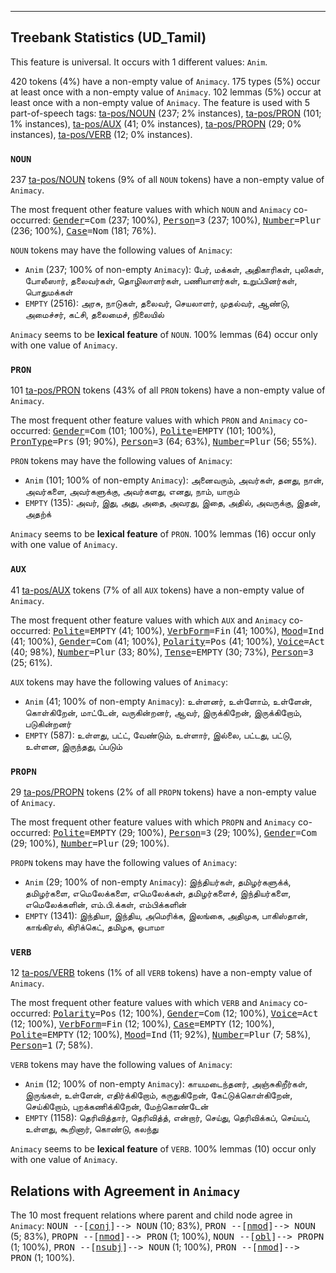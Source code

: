 

--------------------------------------------------------------------------------

## Treebank Statistics (UD_Tamil)

This feature is universal.
It occurs with 1 different values: `Anim`.

420 tokens (4%) have a non-empty value of `Animacy`.
175 types (5%) occur at least once with a non-empty value of `Animacy`.
102 lemmas (5%) occur at least once with a non-empty value of `Animacy`.
The feature is used with 5 part-of-speech tags: [ta-pos/NOUN]() (237; 2% instances), [ta-pos/PRON]() (101; 1% instances), [ta-pos/AUX]() (41; 0% instances), [ta-pos/PROPN]() (29; 0% instances), [ta-pos/VERB]() (12; 0% instances).

### `NOUN`

237 [ta-pos/NOUN]() tokens (9% of all `NOUN` tokens) have a non-empty value of `Animacy`.

The most frequent other feature values with which `NOUN` and `Animacy` co-occurred: <tt><a href="Gender.html">Gender</a>=Com</tt> (237; 100%), <tt><a href="Person.html">Person</a>=3</tt> (237; 100%), <tt><a href="Number.html">Number</a>=Plur</tt> (236; 100%), <tt><a href="Case.html">Case</a>=Nom</tt> (181; 76%).

`NOUN` tokens may have the following values of `Animacy`:

* `Anim` (237; 100% of non-empty `Animacy`): பேர், மக்கள், அதிகாரிகள், புலிகள், போலீஸார், தலைவர்கள், தொழிலாளர்கள், பணியாளர்கள், உறுப்பினர்கள், பொதுமக்கள்
* `EMPTY` (2516): அரசு, நாடுகள், தலைவர், செயலாளர், முதல்வர், ஆண்டு, அமைச்சர், கட்சி, தலைமைச், நிலையில்

`Animacy` seems to be **lexical feature** of `NOUN`. 100% lemmas (64) occur only with one value of `Animacy`.

### `PRON`

101 [ta-pos/PRON]() tokens (43% of all `PRON` tokens) have a non-empty value of `Animacy`.

The most frequent other feature values with which `PRON` and `Animacy` co-occurred: <tt><a href="Gender.html">Gender</a>=Com</tt> (101; 100%), <tt><a href="Polite.html">Polite</a>=EMPTY</tt> (101; 100%), <tt><a href="PronType.html">PronType</a>=Prs</tt> (91; 90%), <tt><a href="Person.html">Person</a>=3</tt> (64; 63%), <tt><a href="Number.html">Number</a>=Plur</tt> (56; 55%).

`PRON` tokens may have the following values of `Animacy`:

* `Anim` (101; 100% of non-empty `Animacy`): அனைவரும், அவர்கள், தனது, நான், அவர்களை, அவர்களுக்கு, அவர்களது, எனது, நாம், யாரும்
* `EMPTY` (135): அவர், இது, அது, அதை, அவரது, இதை, அதில், அவருக்கு, இதன், அதற்க்

`Animacy` seems to be **lexical feature** of `PRON`. 100% lemmas (16) occur only with one value of `Animacy`.

### `AUX`

41 [ta-pos/AUX]() tokens (7% of all `AUX` tokens) have a non-empty value of `Animacy`.

The most frequent other feature values with which `AUX` and `Animacy` co-occurred: <tt><a href="Polite.html">Polite</a>=EMPTY</tt> (41; 100%), <tt><a href="VerbForm.html">VerbForm</a>=Fin</tt> (41; 100%), <tt><a href="Mood.html">Mood</a>=Ind</tt> (41; 100%), <tt><a href="Gender.html">Gender</a>=Com</tt> (41; 100%), <tt><a href="Polarity.html">Polarity</a>=Pos</tt> (41; 100%), <tt><a href="Voice.html">Voice</a>=Act</tt> (40; 98%), <tt><a href="Number.html">Number</a>=Plur</tt> (33; 80%), <tt><a href="Tense.html">Tense</a>=EMPTY</tt> (30; 73%), <tt><a href="Person.html">Person</a>=3</tt> (25; 61%).

`AUX` tokens may have the following values of `Animacy`:

* `Anim` (41; 100% of non-empty `Animacy`): உள்ளனர், உள்ளோம், உள்ளேன், கொள்கிறேன், மாட்டேன், வருகின்றனர், ஆவர், இருக்கிறேன், இருக்கிறோம், படுகின்றனர்
* `EMPTY` (587): உள்ளது, பட்ட், வேண்டும், உள்ளார், இல்லை, பட்டது, பட்டு, உள்ளன, இருந்தது, ப்படும்

### `PROPN`

29 [ta-pos/PROPN]() tokens (2% of all `PROPN` tokens) have a non-empty value of `Animacy`.

The most frequent other feature values with which `PROPN` and `Animacy` co-occurred: <tt><a href="Polite.html">Polite</a>=EMPTY</tt> (29; 100%), <tt><a href="Person.html">Person</a>=3</tt> (29; 100%), <tt><a href="Gender.html">Gender</a>=Com</tt> (29; 100%), <tt><a href="Number.html">Number</a>=Plur</tt> (29; 100%).

`PROPN` tokens may have the following values of `Animacy`:

* `Anim` (29; 100% of non-empty `Animacy`): இந்தியர்கள், தமிழர்களுக்க், தமிழர்களை, எமெலேக்களை, எமெலேக்கள், தமிழர்களைச், இந்தியர்களை, எமெலேக்களின், எம்.பி.க்கள், எம்பிக்களின்
* `EMPTY` (1341): இந்தியா, இந்திய, அமெரிக்க, இலங்கை, அதிமுக, பாகிஸ்தான், காங்கிரஸ், கிரிக்கெட், தமிழக, ஒபாமா

### `VERB`

12 [ta-pos/VERB]() tokens (1% of all `VERB` tokens) have a non-empty value of `Animacy`.

The most frequent other feature values with which `VERB` and `Animacy` co-occurred: <tt><a href="Polarity.html">Polarity</a>=Pos</tt> (12; 100%), <tt><a href="Gender.html">Gender</a>=Com</tt> (12; 100%), <tt><a href="Voice.html">Voice</a>=Act</tt> (12; 100%), <tt><a href="VerbForm.html">VerbForm</a>=Fin</tt> (12; 100%), <tt><a href="Case.html">Case</a>=EMPTY</tt> (12; 100%), <tt><a href="Polite.html">Polite</a>=EMPTY</tt> (12; 100%), <tt><a href="Mood.html">Mood</a>=Ind</tt> (11; 92%), <tt><a href="Number.html">Number</a>=Plur</tt> (7; 58%), <tt><a href="Person.html">Person</a>=1</tt> (7; 58%).

`VERB` tokens may have the following values of `Animacy`:

* `Anim` (12; 100% of non-empty `Animacy`): காயமடைந்தனர், அஞ்சுகிறீர்கள், இருங்கள், உள்ளேன், எதிர்க்கிறோம், கருதுகிறேன், கேட்டுக்கொள்கிறேன், செய்கிறோம், புறக்கணிக்கிறேன், மேற்கொண்டேன்
* `EMPTY` (1158): தெரிவித்தார், தெரிவித்த், என்றார், செய்து, தெரிவிக்கப், செய்யப், உள்ளது, கூறினார், கொண்டு, கலந்து

`Animacy` seems to be **lexical feature** of `VERB`. 100% lemmas (10) occur only with one value of `Animacy`.

## Relations with Agreement in `Animacy`

The 10 most frequent relations where parent and child node agree in `Animacy`:
<tt>NOUN --[<a href="../dep/conj.html">conj</a>]--> NOUN</tt> (10; 83%),
<tt>PRON --[<a href="../dep/nmod.html">nmod</a>]--> NOUN</tt> (5; 83%),
<tt>PROPN --[<a href="../dep/nmod.html">nmod</a>]--> PRON</tt> (1; 100%),
<tt>NOUN --[<a href="../dep/obl.html">obl</a>]--> PROPN</tt> (1; 100%),
<tt>PRON --[<a href="../dep/nsubj.html">nsubj</a>]--> NOUN</tt> (1; 100%),
<tt>PRON --[<a href="../dep/nmod.html">nmod</a>]--> PRON</tt> (1; 100%).

